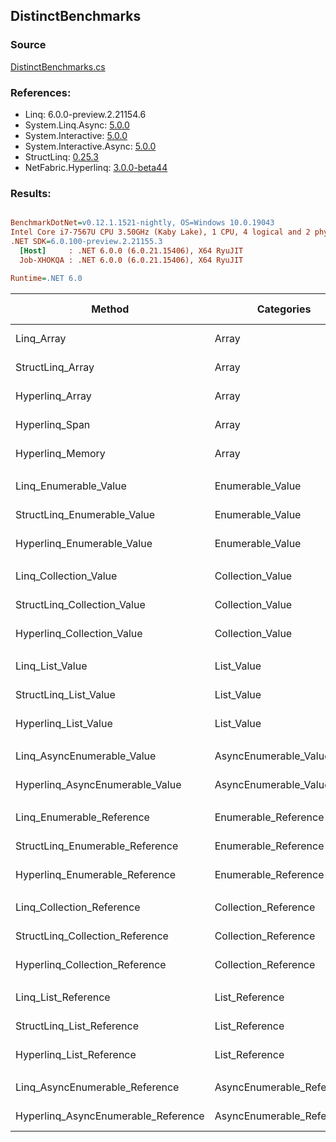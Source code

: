 ﻿## DistinctBenchmarks

### Source
[DistinctBenchmarks.cs](../NetFabric.Hyperlinq.Benchmarks/Benchmarks/DistinctBenchmarks.cs)

### References:
- Linq: 6.0.0-preview.2.21154.6
- System.Linq.Async: [5.0.0](https://www.nuget.org/packages/System.Linq.Async/5.0.0)
- System.Interactive: [5.0.0](https://www.nuget.org/packages/System.Interactive/5.0.0)
- System.Interactive.Async: [5.0.0](https://www.nuget.org/packages/System.Interactive.Async/5.0.0)
- StructLinq: [0.25.3](https://www.nuget.org/packages/StructLinq/0.25.3)
- NetFabric.Hyperlinq: [3.0.0-beta44](https://www.nuget.org/packages/NetFabric.Hyperlinq/3.0.0-beta44)

### Results:
``` ini

BenchmarkDotNet=v0.12.1.1521-nightly, OS=Windows 10.0.19043
Intel Core i7-7567U CPU 3.50GHz (Kaby Lake), 1 CPU, 4 logical and 2 physical cores
.NET SDK=6.0.100-preview.2.21155.3
  [Host]     : .NET 6.0.0 (6.0.21.15406), X64 RyuJIT
  Job-XHOKQA : .NET 6.0.0 (6.0.21.15406), X64 RyuJIT

Runtime=.NET 6.0  

```
|                              Method |                Categories | Count |     Mean |     Error |    StdDev | Ratio |  Gen 0 | Gen 1 | Gen 2 | Allocated |
|------------------------------------ |-------------------------- |------ |---------:|----------:|----------:|------:|-------:|------:|------:|----------:|
|                          Linq_Array |                     Array |   100 | 2.886 μs | 0.0206 μs | 0.0193 μs |  1.00 | 2.0599 |     - |     - |   4,312 B |
|                    StructLinq_Array |                     Array |   100 | 1.329 μs | 0.0132 μs | 0.0123 μs |  0.46 |      - |     - |     - |         - |
|                     Hyperlinq_Array |                     Array |   100 | 1.515 μs | 0.0091 μs | 0.0085 μs |  0.52 |      - |     - |     - |         - |
|                      Hyperlinq_Span |                     Array |   100 | 1.513 μs | 0.0080 μs | 0.0071 μs |  0.52 |      - |     - |     - |         - |
|                    Hyperlinq_Memory |                     Array |   100 | 1.638 μs | 0.0081 μs | 0.0067 μs |  0.57 |      - |     - |     - |         - |
|                                     |                           |       |          |           |           |       |        |       |       |           |
|               Linq_Enumerable_Value |          Enumerable_Value |   100 | 3.192 μs | 0.0208 μs | 0.0184 μs |  1.00 | 2.0599 |     - |     - |   4,312 B |
|         StructLinq_Enumerable_Value |          Enumerable_Value |   100 | 2.264 μs | 0.0147 μs | 0.0138 μs |  0.71 | 0.0153 |     - |     - |      32 B |
|          Hyperlinq_Enumerable_Value |          Enumerable_Value |   100 | 1.513 μs | 0.0082 μs | 0.0077 μs |  0.47 |      - |     - |     - |         - |
|                                     |                           |       |          |           |           |       |        |       |       |           |
|               Linq_Collection_Value |          Collection_Value |   100 | 3.177 μs | 0.0116 μs | 0.0109 μs |  1.00 | 2.0599 |     - |     - |   4,312 B |
|         StructLinq_Collection_Value |          Collection_Value |   100 | 2.255 μs | 0.0174 μs | 0.0154 μs |  0.71 | 0.0153 |     - |     - |      32 B |
|          Hyperlinq_Collection_Value |          Collection_Value |   100 | 1.611 μs | 0.0198 μs | 0.0175 μs |  0.51 |      - |     - |     - |         - |
|                                     |                           |       |          |           |           |       |        |       |       |           |
|                     Linq_List_Value |                List_Value |   100 | 3.194 μs | 0.0141 μs | 0.0125 μs |  1.00 | 2.0599 |     - |     - |   4,312 B |
|               StructLinq_List_Value |                List_Value |   100 | 1.479 μs | 0.0083 μs | 0.0073 μs |  0.46 |      - |     - |     - |         - |
|                Hyperlinq_List_Value |                List_Value |   100 | 2.150 μs | 0.0131 μs | 0.0102 μs |  0.67 |      - |     - |     - |         - |
|                                     |                           |       |          |           |           |       |        |       |       |           |
|          Linq_AsyncEnumerable_Value |     AsyncEnumerable_Value |   100 | 7.507 μs | 0.0173 μs | 0.0153 μs |  1.00 | 2.0599 |     - |     - |   4,320 B |
|     Hyperlinq_AsyncEnumerable_Value |     AsyncEnumerable_Value |   100 | 4.560 μs | 0.0202 μs | 0.0169 μs |  0.61 |      - |     - |     - |         - |
|                                     |                           |       |          |           |           |       |        |       |       |           |
|           Linq_Enumerable_Reference |      Enumerable_Reference |   100 | 3.193 μs | 0.0142 μs | 0.0119 μs |  1.00 | 2.0599 |     - |     - |   4,312 B |
|     StructLinq_Enumerable_Reference |      Enumerable_Reference |   100 | 2.267 μs | 0.0097 μs | 0.0086 μs |  0.71 | 0.0153 |     - |     - |      32 B |
|      Hyperlinq_Enumerable_Reference |      Enumerable_Reference |   100 | 2.695 μs | 0.0076 μs | 0.0063 μs |  0.84 | 0.0153 |     - |     - |      32 B |
|                                     |                           |       |          |           |           |       |        |       |       |           |
|           Linq_Collection_Reference |      Collection_Reference |   100 | 3.201 μs | 0.0086 μs | 0.0076 μs |  1.00 | 2.0599 |     - |     - |   4,312 B |
|     StructLinq_Collection_Reference |      Collection_Reference |   100 | 2.272 μs | 0.0070 μs | 0.0058 μs |  0.71 | 0.0153 |     - |     - |      32 B |
|      Hyperlinq_Collection_Reference |      Collection_Reference |   100 | 2.684 μs | 0.0058 μs | 0.0055 μs |  0.84 | 0.0153 |     - |     - |      32 B |
|                                     |                           |       |          |           |           |       |        |       |       |           |
|                 Linq_List_Reference |            List_Reference |   100 | 3.231 μs | 0.0276 μs | 0.0230 μs |  1.00 | 2.0599 |     - |     - |   4,312 B |
|           StructLinq_List_Reference |            List_Reference |   100 | 2.264 μs | 0.0130 μs | 0.0115 μs |  0.70 | 0.0153 |     - |     - |      32 B |
|            Hyperlinq_List_Reference |            List_Reference |   100 | 1.961 μs | 0.0073 μs | 0.0064 μs |  0.61 |      - |     - |     - |         - |
|                                     |                           |       |          |           |           |       |        |       |       |           |
|      Linq_AsyncEnumerable_Reference | AsyncEnumerable_Reference |   100 | 7.527 μs | 0.0221 μs | 0.0196 μs |  1.00 | 2.0599 |     - |     - |   4,320 B |
| Hyperlinq_AsyncEnumerable_Reference | AsyncEnumerable_Reference |   100 | 5.132 μs | 0.0460 μs | 0.0408 μs |  0.68 | 0.0153 |     - |     - |      32 B |
